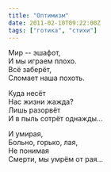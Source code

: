 ```yaml
---
title: "Оптимизм"
date: 2011-02-10T09:22:00Z
tags: ["готика", "стихи"]
---
```


Мир -- эшафот,  
И мы играем плохо.  
Всё заберёт,  
Сломает наша похоть.

Куда несёт  
Нас жизни жажда?  
Лишь разорвёт  
И в пыль сотрёт однажды...

И умирая,  
Больно, горько, лая,  
Не понимая  
Смерти, мы умрём от рая...


